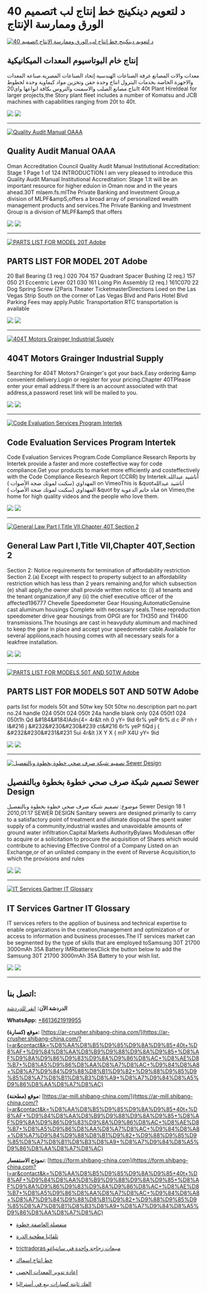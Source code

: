 # تصميم 40t د لتعويم دينكينج خط إنتاج لب الورق وممارسة الإنتاج

<a href="https://swt.shibang-china.com/?n=lxq&l=ar&img&k=%D8%AA%D8%B5%D9%85%D9%8A%D9%85+40t+%D8%AF+%D9%84%D8%AA%D8%B9%D9%88%D9%8A%D9%85+%D8%AF%D9%8A%D9%86%D9%83%D9%8A%D9%86%D8%AC+%D8%AE%D8%B7+%D8%A5%D9%86%D8%AA%D8%A7%D8%AC+%D9%84%D8%A8+%D8%A7%D9%84%D9%88%D8%B1%D9%82+%D9%88%D9%85%D9%85%D8%A7%D8%B1%D8%B3%D8%A9+%D8%A7%D9%84%D8%A5%D9%86%D8%AA%D8%A7%D8%AC" target="_blank">![تصميم 40t د لتعويم دينكينج خط إنتاج لب الورق وممارسة الإنتاج](http://static.shibang-china.com/all-800x300/785.jpg)</a>

## إنتاج خام البوتاسيوم المعدات الميكانيكية
معدات والات المصانع غرفة الصناعات الهندسية إتحاد الصناعات المصرية.صناعة المعدات والاجهزة الخاصة بخدمات البترول انتاج وحدة حقن وتخزين مواد كيماوية وحدة لخطوط انتاج مصانع الصلب والاسمنت والتروس بكافة انواعها واى20t 40t Plant HireIdeal for larger projects,the Story plant fleet includes a number of Komatsu and JCB machines with capabilities ranging from 20t to 40t.


<a href="https://whatsapp.shibangsoft.com/WhatsApp.php" target="_blank" title="WhatsApp">![](http://static.shibang-china.com/icon/whatsapp.png)</a> <a href="https://swt.shibang-china.com/?n=lxq&l=ar&icon&k=%D8%AA%D8%B5%D9%85%D9%8A%D9%85+40t+%D8%AF+%D9%84%D8%AA%D8%B9%D9%88%D9%8A%D9%85+%D8%AF%D9%8A%D9%86%D9%83%D9%8A%D9%86%D8%AC+%D8%AE%D8%B7+%D8%A5%D9%86%D8%AA%D8%A7%D8%AC+%D9%84%D8%A8+%D8%A7%D9%84%D9%88%D8%B1%D9%82+%D9%88%D9%85%D9%85%D8%A7%D8%B1%D8%B3%D8%A9+%D8%A7%D9%84%D8%A5%D9%86%D8%AA%D8%A7%D8%AC" target="_blank">![](http://static.shibang-china.com/icon/chat-ar.png)</a>

---

<a href="https://swt.shibang-china.com/?n=lxq&l=ar&img&k=%D8%AA%D8%B5%D9%85%D9%8A%D9%85+40t+%D8%AF+%D9%84%D8%AA%D8%B9%D9%88%D9%8A%D9%85+%D8%AF%D9%8A%D9%86%D9%83%D9%8A%D9%86%D8%AC+%D8%AE%D8%B7+%D8%A5%D9%86%D8%AA%D8%A7%D8%AC+%D9%84%D8%A8+%D8%A7%D9%84%D9%88%D8%B1%D9%82+%D9%88%D9%85%D9%85%D8%A7%D8%B1%D8%B3%D8%A9+%D8%A7%D9%84%D8%A5%D9%86%D8%AA%D8%A7%D8%AC" target="_blank">![Quality Audit Manual OAAA](http://static.shibang-china.com/all-800x300/1366.jpg)</a>

## Quality Audit Manual OAAA
Oman Accreditation Council Quality Audit Manual Institutional Accreditation: Stage 1 Page 1 of 124 INTRODUCTION I am very pleased to introduce this Quality Audit Manual Institutional Accreditation: Stage 1.It will be an important resource for higher eduion in Oman now and in the years ahead.30T mlaem.fs.mlThe Private Banking and Investment Group,a division of MLPF&ampS,offers a broad array of personalized wealth management products and services.The Private Banking and Investment Group is a division of MLPF&ampS that offers


<a href="https://whatsapp.shibangsoft.com/WhatsApp.php" target="_blank" title="WhatsApp">![](http://static.shibang-china.com/icon/whatsapp.png)</a> <a href="https://swt.shibang-china.com/?n=lxq&l=ar&icon&k=%D8%AA%D8%B5%D9%85%D9%8A%D9%85+40t+%D8%AF+%D9%84%D8%AA%D8%B9%D9%88%D9%8A%D9%85+%D8%AF%D9%8A%D9%86%D9%83%D9%8A%D9%86%D8%AC+%D8%AE%D8%B7+%D8%A5%D9%86%D8%AA%D8%A7%D8%AC+%D9%84%D8%A8+%D8%A7%D9%84%D9%88%D8%B1%D9%82+%D9%88%D9%85%D9%85%D8%A7%D8%B1%D8%B3%D8%A9+%D8%A7%D9%84%D8%A5%D9%86%D8%AA%D8%A7%D8%AC" target="_blank">![](http://static.shibang-china.com/icon/chat-ar.png)</a>

---

<a href="https://swt.shibang-china.com/?n=lxq&l=ar&img&k=%D8%AA%D8%B5%D9%85%D9%8A%D9%85+40t+%D8%AF+%D9%84%D8%AA%D8%B9%D9%88%D9%8A%D9%85+%D8%AF%D9%8A%D9%86%D9%83%D9%8A%D9%86%D8%AC+%D8%AE%D8%B7+%D8%A5%D9%86%D8%AA%D8%A7%D8%AC+%D9%84%D8%A8+%D8%A7%D9%84%D9%88%D8%B1%D9%82+%D9%88%D9%85%D9%85%D8%A7%D8%B1%D8%B3%D8%A9+%D8%A7%D9%84%D8%A5%D9%86%D8%AA%D8%A7%D8%AC" target="_blank">![PARTS LIST FOR MODEL 20T Adobe](http://static.shibang-china.com/all-800x300/1514.jpg)</a>

## PARTS LIST FOR MODEL 20T Adobe
20 Ball Bearing (3 req.) 020 704 157 Quadrant Spacer Bushing (2 req.) 157 050 21 Eccentric Lever 021 030 161 Loing Pin Assembly (2 req.) 161C070 22 Dog Spring Screw (2Paris Theater TicketmasterDirections Loed on the Las Vegas Strip South on the corner of Las Vegas Blvd and Paris Hotel Blvd Parking Fees may apply.Public Transportation RTC transportation is available


<a href="https://whatsapp.shibangsoft.com/WhatsApp.php" target="_blank" title="WhatsApp">![](http://static.shibang-china.com/icon/whatsapp.png)</a> <a href="https://swt.shibang-china.com/?n=lxq&l=ar&icon&k=%D8%AA%D8%B5%D9%85%D9%8A%D9%85+40t+%D8%AF+%D9%84%D8%AA%D8%B9%D9%88%D9%8A%D9%85+%D8%AF%D9%8A%D9%86%D9%83%D9%8A%D9%86%D8%AC+%D8%AE%D8%B7+%D8%A5%D9%86%D8%AA%D8%A7%D8%AC+%D9%84%D8%A8+%D8%A7%D9%84%D9%88%D8%B1%D9%82+%D9%88%D9%85%D9%85%D8%A7%D8%B1%D8%B3%D8%A9+%D8%A7%D9%84%D8%A5%D9%86%D8%AA%D8%A7%D8%AC" target="_blank">![](http://static.shibang-china.com/icon/chat-ar.png)</a>

---

<a href="https://swt.shibang-china.com/?n=lxq&l=ar&img&k=%D8%AA%D8%B5%D9%85%D9%8A%D9%85+40t+%D8%AF+%D9%84%D8%AA%D8%B9%D9%88%D9%8A%D9%85+%D8%AF%D9%8A%D9%86%D9%83%D9%8A%D9%86%D8%AC+%D8%AE%D8%B7+%D8%A5%D9%86%D8%AA%D8%A7%D8%AC+%D9%84%D8%A8+%D8%A7%D9%84%D9%88%D8%B1%D9%82+%D9%88%D9%85%D9%85%D8%A7%D8%B1%D8%B3%D8%A9+%D8%A7%D9%84%D8%A5%D9%86%D8%AA%D8%A7%D8%AC" target="_blank">![404T Motors Grainger Industrial Supply](http://static.shibang-china.com/all-800x300/1442.jpg)</a>

## 404T Motors Grainger Industrial Supply
Searching for 404T Motors? Grainger's got your back.Easy ordering &amp convenient delivery.Login or register for your pricing.Chapter 40TPlease enter your email address.If there is an account associated with that address,a password reset link will be mailed to you.


<a href="https://whatsapp.shibangsoft.com/WhatsApp.php" target="_blank" title="WhatsApp">![](http://static.shibang-china.com/icon/whatsapp.png)</a> <a href="https://swt.shibang-china.com/?n=lxq&l=ar&icon&k=%D8%AA%D8%B5%D9%85%D9%8A%D9%85+40t+%D8%AF+%D9%84%D8%AA%D8%B9%D9%88%D9%8A%D9%85+%D8%AF%D9%8A%D9%86%D9%83%D9%8A%D9%86%D8%AC+%D8%AE%D8%B7+%D8%A5%D9%86%D8%AA%D8%A7%D8%AC+%D9%84%D8%A8+%D8%A7%D9%84%D9%88%D8%B1%D9%82+%D9%88%D9%85%D9%85%D8%A7%D8%B1%D8%B3%D8%A9+%D8%A7%D9%84%D8%A5%D9%86%D8%AA%D8%A7%D8%AC" target="_blank">![](http://static.shibang-china.com/icon/chat-ar.png)</a>

---

<a href="https://swt.shibang-china.com/?n=lxq&l=ar&img&k=%D8%AA%D8%B5%D9%85%D9%8A%D9%85+40t+%D8%AF+%D9%84%D8%AA%D8%B9%D9%88%D9%8A%D9%85+%D8%AF%D9%8A%D9%86%D9%83%D9%8A%D9%86%D8%AC+%D8%AE%D8%B7+%D8%A5%D9%86%D8%AA%D8%A7%D8%AC+%D9%84%D8%A8+%D8%A7%D9%84%D9%88%D8%B1%D9%82+%D9%88%D9%85%D9%85%D8%A7%D8%B1%D8%B3%D8%A9+%D8%A7%D9%84%D8%A5%D9%86%D8%AA%D8%A7%D8%AC" target="_blank">![Code Evaluation Services Program Intertek](http://static.shibang-china.com/all-800x300/683.jpg)</a>

## Code Evaluation Services Program Intertek
Code Evaluation Services Program.Code Compliance Research Reports by Intertek provide a faster and more costeffective way for code compliance.Get your products to market more efficiently and costeffectively with the Code Compliance Research Report (CCRR) by Intertek.أناشيد عبدالله المهداوي (سكنت لموتك ضجة الأصوات ) on VimeoThis is &quotأناشيد عبدالله المهداوي (سكنت لموتك ضجة الأصوات ) &quot by قناة حاتم الدعوية on Vimeo,the home for high quality videos and the people who love them.


<a href="https://whatsapp.shibangsoft.com/WhatsApp.php" target="_blank" title="WhatsApp">![](http://static.shibang-china.com/icon/whatsapp.png)</a> <a href="https://swt.shibang-china.com/?n=lxq&l=ar&icon&k=%D8%AA%D8%B5%D9%85%D9%8A%D9%85+40t+%D8%AF+%D9%84%D8%AA%D8%B9%D9%88%D9%8A%D9%85+%D8%AF%D9%8A%D9%86%D9%83%D9%8A%D9%86%D8%AC+%D8%AE%D8%B7+%D8%A5%D9%86%D8%AA%D8%A7%D8%AC+%D9%84%D8%A8+%D8%A7%D9%84%D9%88%D8%B1%D9%82+%D9%88%D9%85%D9%85%D8%A7%D8%B1%D8%B3%D8%A9+%D8%A7%D9%84%D8%A5%D9%86%D8%AA%D8%A7%D8%AC" target="_blank">![](http://static.shibang-china.com/icon/chat-ar.png)</a>

---

<a href="https://swt.shibang-china.com/?n=lxq&l=ar&img&k=%D8%AA%D8%B5%D9%85%D9%8A%D9%85+40t+%D8%AF+%D9%84%D8%AA%D8%B9%D9%88%D9%8A%D9%85+%D8%AF%D9%8A%D9%86%D9%83%D9%8A%D9%86%D8%AC+%D8%AE%D8%B7+%D8%A5%D9%86%D8%AA%D8%A7%D8%AC+%D9%84%D8%A8+%D8%A7%D9%84%D9%88%D8%B1%D9%82+%D9%88%D9%85%D9%85%D8%A7%D8%B1%D8%B3%D8%A9+%D8%A7%D9%84%D8%A5%D9%86%D8%AA%D8%A7%D8%AC" target="_blank">![General Law Part I,Title VII,Chapter 40T,Section 2](http://static.shibang-china.com/all-800x300/822.jpg)</a>

## General Law Part I,Title VII,Chapter 40T,Section 2
Section 2: Notice requirements for termination of affordability restriction Section 2.(a) Except with respect to property subject to an affordability restriction which has less than 2 years remaining and,for which subsection (e) shall apply,the owner shall provide written notice to: (i) all tenants and the tenant organization,if any (ii) the chief executive officer of the affected196777 Chevelle Speedometer Gear Housing,AutomaticGenuine cast aluminum housings Complete with necessary seals.These reproduction speedometer drive gear housings from OPGI are for TH350 and TH400 transmissions.The housings are cast in heavyduty aluminum and machined to keep the gear in place and accept your speedometer cable.Available for several appliions,each housing comes with all necessary seals for a leakfree installation.


<a href="https://whatsapp.shibangsoft.com/WhatsApp.php" target="_blank" title="WhatsApp">![](http://static.shibang-china.com/icon/whatsapp.png)</a> <a href="https://swt.shibang-china.com/?n=lxq&l=ar&icon&k=%D8%AA%D8%B5%D9%85%D9%8A%D9%85+40t+%D8%AF+%D9%84%D8%AA%D8%B9%D9%88%D9%8A%D9%85+%D8%AF%D9%8A%D9%86%D9%83%D9%8A%D9%86%D8%AC+%D8%AE%D8%B7+%D8%A5%D9%86%D8%AA%D8%A7%D8%AC+%D9%84%D8%A8+%D8%A7%D9%84%D9%88%D8%B1%D9%82+%D9%88%D9%85%D9%85%D8%A7%D8%B1%D8%B3%D8%A9+%D8%A7%D9%84%D8%A5%D9%86%D8%AA%D8%A7%D8%AC" target="_blank">![](http://static.shibang-china.com/icon/chat-ar.png)</a>

---

<a href="https://swt.shibang-china.com/?n=lxq&l=ar&img&k=%D8%AA%D8%B5%D9%85%D9%8A%D9%85+40t+%D8%AF+%D9%84%D8%AA%D8%B9%D9%88%D9%8A%D9%85+%D8%AF%D9%8A%D9%86%D9%83%D9%8A%D9%86%D8%AC+%D8%AE%D8%B7+%D8%A5%D9%86%D8%AA%D8%A7%D8%AC+%D9%84%D8%A8+%D8%A7%D9%84%D9%88%D8%B1%D9%82+%D9%88%D9%85%D9%85%D8%A7%D8%B1%D8%B3%D8%A9+%D8%A7%D9%84%D8%A5%D9%86%D8%AA%D8%A7%D8%AC" target="_blank">![PARTS LIST FOR MODELS 50T AND 50TW Adobe](http://static.shibang-china.com/all-800x300/895.jpg)</a>

## PARTS LIST FOR MODELS 50T AND 50TW Adobe
parts list for models 50t and 50tw key 50t 50tw no.description part no.part no.24 handle 024 050t 024 050t 24a handle blank only 024 050t1 024 050t1h Qd &#184&#184)Adn{4= 4r&lt nh 0 yY= 9id 6r% yeP 6r% d c iP nh r l&#216 j &#232&#230&#230&#239 ct&#216 6r% yeP fiQd j { &#232&#230&#231&#231 5ui 4r&lt }X Y X { mP X4U yY= 9id


<a href="https://whatsapp.shibangsoft.com/WhatsApp.php" target="_blank" title="WhatsApp">![](http://static.shibang-china.com/icon/whatsapp.png)</a> <a href="https://swt.shibang-china.com/?n=lxq&l=ar&icon&k=%D8%AA%D8%B5%D9%85%D9%8A%D9%85+40t+%D8%AF+%D9%84%D8%AA%D8%B9%D9%88%D9%8A%D9%85+%D8%AF%D9%8A%D9%86%D9%83%D9%8A%D9%86%D8%AC+%D8%AE%D8%B7+%D8%A5%D9%86%D8%AA%D8%A7%D8%AC+%D9%84%D8%A8+%D8%A7%D9%84%D9%88%D8%B1%D9%82+%D9%88%D9%85%D9%85%D8%A7%D8%B1%D8%B3%D8%A9+%D8%A7%D9%84%D8%A5%D9%86%D8%AA%D8%A7%D8%AC" target="_blank">![](http://static.shibang-china.com/icon/chat-ar.png)</a>

---

<a href="https://swt.shibang-china.com/?n=lxq&l=ar&img&k=%D8%AA%D8%B5%D9%85%D9%8A%D9%85+40t+%D8%AF+%D9%84%D8%AA%D8%B9%D9%88%D9%8A%D9%85+%D8%AF%D9%8A%D9%86%D9%83%D9%8A%D9%86%D8%AC+%D8%AE%D8%B7+%D8%A5%D9%86%D8%AA%D8%A7%D8%AC+%D9%84%D8%A8+%D8%A7%D9%84%D9%88%D8%B1%D9%82+%D9%88%D9%85%D9%85%D8%A7%D8%B1%D8%B3%D8%A9+%D8%A7%D9%84%D8%A5%D9%86%D8%AA%D8%A7%D8%AC" target="_blank">![تصميم شبكة صرف صحي خطوة بخطوة وبالتفصيل Sewer Design](http://static.shibang-china.com/all-800x300/866.jpg)</a>

## تصميم شبكة صرف صحي خطوة بخطوة وبالتفصيل Sewer Design
موضوع: تصميم شبكة صرف صحي خطوة بخطوة وبالتفصيل Sewer Design 18 1 2010,01:17 SEWER DESIGN Sanitary sewers are designed primarily to carry to a satisfactory point of treatment and ultimate disposal the spent water supply of a community,industrial wastes and unavoidable amounts of ground water infiltration.Capital Markets AuthorityBylaws Modulesan offer to acquire or a solicitation to procure the acquisition of Shares which would contribute to achieving Effective Control of a Company Listed on an Exchange,or of an unlisted company in the event of Reverse Acquisition,to which the provisions and rules


<a href="https://whatsapp.shibangsoft.com/WhatsApp.php" target="_blank" title="WhatsApp">![](http://static.shibang-china.com/icon/whatsapp.png)</a> <a href="https://swt.shibang-china.com/?n=lxq&l=ar&icon&k=%D8%AA%D8%B5%D9%85%D9%8A%D9%85+40t+%D8%AF+%D9%84%D8%AA%D8%B9%D9%88%D9%8A%D9%85+%D8%AF%D9%8A%D9%86%D9%83%D9%8A%D9%86%D8%AC+%D8%AE%D8%B7+%D8%A5%D9%86%D8%AA%D8%A7%D8%AC+%D9%84%D8%A8+%D8%A7%D9%84%D9%88%D8%B1%D9%82+%D9%88%D9%85%D9%85%D8%A7%D8%B1%D8%B3%D8%A9+%D8%A7%D9%84%D8%A5%D9%86%D8%AA%D8%A7%D8%AC" target="_blank">![](http://static.shibang-china.com/icon/chat-ar.png)</a>

---

<a href="https://swt.shibang-china.com/?n=lxq&l=ar&img&k=%D8%AA%D8%B5%D9%85%D9%8A%D9%85+40t+%D8%AF+%D9%84%D8%AA%D8%B9%D9%88%D9%8A%D9%85+%D8%AF%D9%8A%D9%86%D9%83%D9%8A%D9%86%D8%AC+%D8%AE%D8%B7+%D8%A5%D9%86%D8%AA%D8%A7%D8%AC+%D9%84%D8%A8+%D8%A7%D9%84%D9%88%D8%B1%D9%82+%D9%88%D9%85%D9%85%D8%A7%D8%B1%D8%B3%D8%A9+%D8%A7%D9%84%D8%A5%D9%86%D8%AA%D8%A7%D8%AC" target="_blank">![IT Services Gartner IT Glossary](http://static.shibang-china.com/all-800x300/342.jpg)</a>

## IT Services Gartner IT Glossary
IT services refers to the appliion of business and technical expertise to enable organizations in the creation,management and optimization of or access to information and business processes.The IT services market can be segmented by the type of skills that are employed toSamsung 30T 21700 3000mAh 35A Battery IMRbatteriesClick the button below to add the Samsung 30T 21700 3000mAh 35A Battery to your wish list.


<a href="https://whatsapp.shibangsoft.com/WhatsApp.php" target="_blank" title="WhatsApp">![](http://static.shibang-china.com/icon/whatsapp.png)</a> <a href="https://swt.shibang-china.com/?l=ar&icon&k=%D8%AA%D8%B5%D9%85%D9%8A%D9%85+40t+%D8%AF+%D9%84%D8%AA%D8%B9%D9%88%D9%8A%D9%85+%D8%AF%D9%8A%D9%86%D9%83%D9%8A%D9%86%D8%AC+%D8%AE%D8%B7+%D8%A5%D9%86%D8%AA%D8%A7%D8%AC+%D9%84%D8%A8+%D8%A7%D9%84%D9%88%D8%B1%D9%82+%D9%88%D9%85%D9%85%D8%A7%D8%B1%D8%B3%D8%A9+%D8%A7%D9%84%D8%A5%D9%86%D8%AA%D8%A7%D8%AC" target="_blank">![](http://static.shibang-china.com/icon/chat-ar.png)</a>

---
## اتصل بنا:

**الدردشة الآن:** [انقر للدردشة](https://swt.shibang-china.com?l=ar&contact&k=%D8%AA%D8%B5%D9%85%D9%8A%D9%85+40t+%D8%AF+%D9%84%D8%AA%D8%B9%D9%88%D9%8A%D9%85+%D8%AF%D9%8A%D9%86%D9%83%D9%8A%D9%86%D8%AC+%D8%AE%D8%B7+%D8%A5%D9%86%D8%AA%D8%A7%D8%AC+%D9%84%D8%A8+%D8%A7%D9%84%D9%88%D8%B1%D9%82+%D9%88%D9%85%D9%85%D8%A7%D8%B1%D8%B3%D8%A9+%D8%A7%D9%84%D8%A5%D9%86%D8%AA%D8%A7%D8%AC)

**WhatsApp:**  [+8613621919955](https://whatsapp.shibangsoft.com/WhatsApp.php)

**موقع (كسارة):** [https://ar-crusher.shibang-china.com/](https://ar-crusher.shibang-china.com/?l=ar&contact&k=%D8%AA%D8%B5%D9%85%D9%8A%D9%85+40t+%D8%AF+%D9%84%D8%AA%D8%B9%D9%88%D9%8A%D9%85+%D8%AF%D9%8A%D9%86%D9%83%D9%8A%D9%86%D8%AC+%D8%AE%D8%B7+%D8%A5%D9%86%D8%AA%D8%A7%D8%AC+%D9%84%D8%A8+%D8%A7%D9%84%D9%88%D8%B1%D9%82+%D9%88%D9%85%D9%85%D8%A7%D8%B1%D8%B3%D8%A9+%D8%A7%D9%84%D8%A5%D9%86%D8%AA%D8%A7%D8%AC)

**موقع (مطحنة):** [https://ar-mill.shibang-china.com/](https://ar-mill.shibang-china.com/?l=ar&contact&k=%D8%AA%D8%B5%D9%85%D9%8A%D9%85+40t+%D8%AF+%D9%84%D8%AA%D8%B9%D9%88%D9%8A%D9%85+%D8%AF%D9%8A%D9%86%D9%83%D9%8A%D9%86%D8%AC+%D8%AE%D8%B7+%D8%A5%D9%86%D8%AA%D8%A7%D8%AC+%D9%84%D8%A8+%D8%A7%D9%84%D9%88%D8%B1%D9%82+%D9%88%D9%85%D9%85%D8%A7%D8%B1%D8%B3%D8%A9+%D8%A7%D9%84%D8%A5%D9%86%D8%AA%D8%A7%D8%AC)

**نموذج الاستفسار:** [https://form.shibang-china.com](https://form.shibang-china.com?l=ar&contact&k=%D8%AA%D8%B5%D9%85%D9%8A%D9%85+40t+%D8%AF+%D9%84%D8%AA%D8%B9%D9%88%D9%8A%D9%85+%D8%AF%D9%8A%D9%86%D9%83%D9%8A%D9%86%D8%AC+%D8%AE%D8%B7+%D8%A5%D9%86%D8%AA%D8%A7%D8%AC+%D9%84%D8%A8+%D8%A7%D9%84%D9%88%D8%B1%D9%82+%D9%88%D9%85%D9%85%D8%A7%D8%B1%D8%B3%D8%A9+%D8%A7%D9%84%D8%A5%D9%86%D8%AA%D8%A7%D8%AC)

* [منفصلة العاصفة خطوة](../43/%D9%85%D9%86%D9%81%D8%B5%D9%84%D8%A9%20%D8%A7%D9%84%D8%B9%D8%A7%D8%B5%D9%81%D8%A9%20%D8%AE%D8%B7%D9%88%D8%A9.md)

* [تلقائيا مطحنة الذرة](../43/%D8%AA%D9%84%D9%82%D8%A7%D8%A6%D9%8A%D8%A7%20%D9%85%D8%B7%D8%AD%D9%86%D8%A9%20%D8%A7%D9%84%D8%B0%D8%B1%D8%A9.md)

* [trictradoras مبيعات زجاجة واحدة في سانتياغو](../45/trictradoras%20%D9%85%D8%A8%D9%8A%D8%B9%D8%A7%D8%AA%20%D8%B2%D8%AC%D8%A7%D8%AC%D8%A9%20%D9%88%D8%A7%D8%AD%D8%AF%D8%A9%20%D9%81%D9%8A%20%D8%B3%D8%A7%D9%86%D8%AA%D9%8A%D8%A7%D8%BA%D9%88.md)

* [خط انتاج اسماك](../42/%D8%AE%D8%B7%20%D8%A7%D9%86%D8%AA%D8%A7%D8%AC%20%D8%A7%D8%B3%D9%85%D8%A7%D9%83.md)

* [إعادة تدوير المعدات الجصي](../43/%D8%A5%D8%B9%D8%A7%D8%AF%D8%A9%20%D8%AA%D8%AF%D9%88%D9%8A%D8%B1%20%D8%A7%D9%84%D9%85%D8%B9%D8%AF%D8%A7%D8%AA%20%D8%A7%D9%84%D8%AC%D8%B5%D9%8A.md)

* [الفك ثابتة كسارات بيع في أستراليا](../44/%D8%A7%D9%84%D9%81%D9%83%20%D8%AB%D8%A7%D8%A8%D8%AA%D8%A9%20%D9%83%D8%B3%D8%A7%D8%B1%D8%A7%D8%AA%20%D8%A8%D9%8A%D8%B9%20%D9%81%D9%8A%20%D8%A3%D8%B3%D8%AA%D8%B1%D8%A7%D9%84%D9%8A%D8%A7.md)